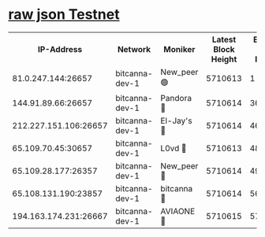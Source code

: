 [raw json Testnet](https://rpc-check.bcat.stavr.tech/bcat/rpc-bcat-result.json)
=


<table><tr><th>IP-Address</th><th>Network</th><th>Moniker</th><th>Latest Block Height</th><th>Earliest Block Height</th><th>Catching Up</th><th>Tx Index</th><th>Voting Power</th><th>Scan Time</th></tr><tr><td>81.0.247.144:26657</td><td>bitcanna-dev-1</td><td>New_peer 🟢</td><td>5710613</td><td>1</td><td>False</td><td>on</td><td>0</td><td>2023-12-28T04:39:03.370486394UTC</td></tr><tr><td>144.91.89.66:26657</td><td>bitcanna-dev-1</td><td>Pandora 🔴</td><td>5710614</td><td>3675711</td><td>False</td><td>on</td><td>2096387</td><td>2023-12-28T04:39:13.468805461UTC</td></tr><tr><td>212.227.151.106:26657</td><td>bitcanna-dev-1</td><td>El-Jay's 🔴</td><td>5710614</td><td>4670391</td><td>False</td><td>on</td><td>2218164</td><td>2023-12-28T04:39:10.283826467UTC</td></tr><tr><td>65.109.70.45:30657</td><td>bitcanna-dev-1</td><td>L0vd 🔴</td><td>5710613</td><td>4828155</td><td>False</td><td>on</td><td>7920</td><td>2023-12-28T04:39:03.742894339UTC</td></tr><tr><td>65.109.28.177:26357</td><td>bitcanna-dev-1</td><td>New_peer 🔴</td><td>5710614</td><td>4952911</td><td>False</td><td>on</td><td>2237067</td><td>2023-12-28T04:39:10.721964667UTC</td></tr><tr><td>65.108.131.190:23857</td><td>bitcanna-dev-1</td><td>bitcanna 🔴</td><td>5710614</td><td>5610614</td><td>False</td><td>off</td><td>82368</td><td>2023-12-28T04:39:11.085404224UTC</td></tr><tr><td>194.163.174.231:26667</td><td>bitcanna-dev-1</td><td>AVIAONE 🔴</td><td>5710615</td><td>5707041</td><td>False</td><td>on</td><td>1949865</td><td>2023-12-28T04:39:15.942981184UTC</td></tr></table>